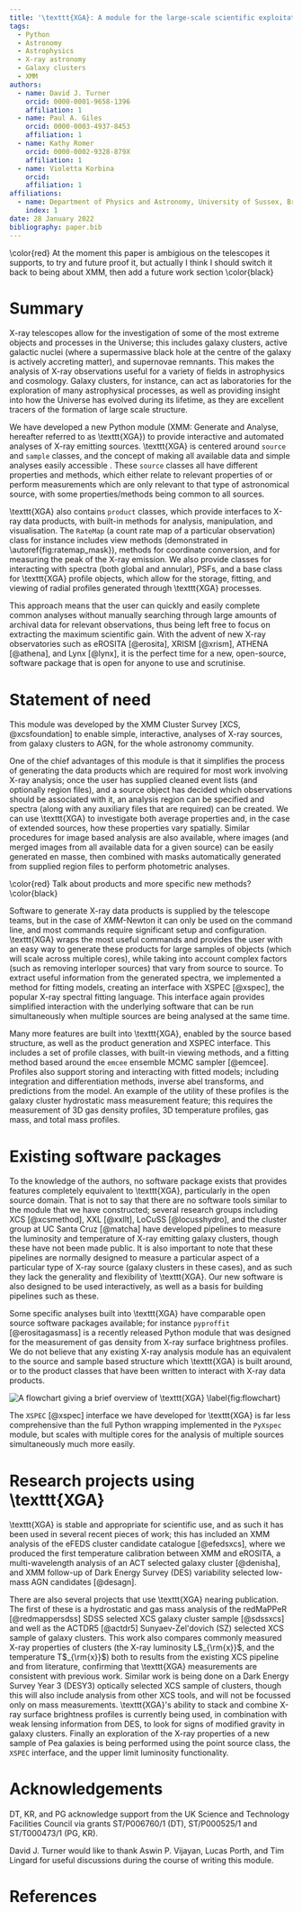 ```yaml
---
title: '\texttt{XGA}: A module for the large-scale scientific exploitation of X-ray data'
tags:
  - Python
  - Astronomy
  - Astrophysics
  - X-ray astronomy
  - Galaxy clusters
  - XMM
authors:
  - name: David J. Turner
    orcid: 0000-0001-9658-1396
    affiliation: 1
  - name: Paul A. Giles
    orcid: 0000-0003-4937-8453
    affiliation: 1
  - name: Kathy Romer
    orcid: 0000-0002-9328-879X
    affiliation: 1
  - name: Violetta Korbina
    orcid: 
    affiliation: 1
affiliations:
  - name: Department of Physics and Astronomy, University of Sussex, Brighton, BN1 9QH, UK
    index: 1
date: 28 January 2022
bibliography: paper.bib
---
```

  
\color{red} At the moment this paper is ambigious on the telescopes it supports, to try and future proof it, but 
actually I think I should switch it back to being about XMM, then add a future work section \color{black}
# Summary
X-ray telescopes allow for the investigation of some of the most extreme objects and processes in the 
Universe; this includes galaxy clusters, active galactic nuclei (where a supermassive black hole at the centre of the 
galaxy is actively accreting matter), and supernovae remnants. This makes the analysis of X-ray observations 
useful for a variety of fields in astrophysics and cosmology. Galaxy clusters, for instance, can act as 
laboratories for the exploration of many astrophysical processes, as well as providing insight into how the Universe 
has evolved during its lifetime, as they are excellent tracers of the formation of large scale structure.


We have developed a new Python module (XMM: Generate and Analyse, hereafter referred to as \texttt{XGA}) to provide
interactive and automated analyses of X-ray emitting sources. \texttt{XGA} is centered around `source` and `sample` classes, 
and the concept of making all available data and simple analyses easily accessible . These `source` classes all have 
different properties and methods, which either relate to relevant properties of or perform measurements which are only 
relevant to that type of astronomical source, with some properties/methods being common to all sources.

\texttt{XGA} also contains `product` classes, which provide interfaces to X-ray data products, with built-in methods for 
analysis, manipulation, and visualisation. The `RateMap` (a count rate map of a particular observation) class for 
instance includes view methods (demonstrated in \autoref{fig:ratemap_mask}), 
methods for coordinate conversion, and for measuring the peak of the X-ray emission. 
We also provide classes for interacting with spectra (both global and annular), PSFs, and a base class for \texttt{XGA} profile
objects, which allow for the storage, fitting, and viewing of radial profiles generated through \texttt{XGA} processes.


This approach means that the user can quickly and easily complete common analyses without manually searching through 
large amounts of archival data for relevant observations, thus being left free to focus on extracting the maximum 
scientific gain. With the advent of new X-ray observatories such as eROSITA [@erosita], XRISM [@xrism], ATHENA [@athena], and 
Lynx [@lynx], it is the perfect time for a new, open-source, software package that is open for anyone to 
use and scrutinise.

# Statement of need
This module was developed by the XMM Cluster Survey [XCS, @xcsfoundation] to enable simple, interactive, analyses of 
X-ray sources, from galaxy clusters to AGN, for the whole astronomy community.

One of the chief advantages of this module is that 
it simplifies the process of generating the data products which are required for most work involving X-ray 
analysis; once the user has supplied cleaned event lists (and optionally region files), and a source object has decided 
which observations should be associated with it, an analysis region can be specified and spectra (along with any 
auxiliary files that are required) can be created. We can use \texttt{XGA} to investigate both average properties and, in the 
case of extended sources, how these properties vary spatially. Similar procedures for image based analysis are also 
available, where images (and merged images from all available data for a given source) can be easily generated en 
masse, then combined with masks automatically generated from supplied region files to perform photometric analyses.

\color{red} Talk about products and more specific new methods? \color{black}

Software to generate X-ray data products is supplied by the telescope teams, but in the case of _XMM_-Newton it can 
only be used on the command line, and most commands require significant setup and configuration. \texttt{XGA} wraps the most 
useful commands and provides the user with an easy way to generate these products for large samples of 
objects (which will scale across multiple cores), while taking into account complex factors (such as removing interloper sources) 
that vary from source to source. To extract useful information from the generated spectra, we implemented a method 
for fitting models, creating an interface with XSPEC [@xspec], the popular X-ray spectral fitting language. This interface again
provides simplified interaction with the underlying software that can be run simultaneously when multiple sources are
being analysed at the same time.

Many more features are built into \texttt{XGA}, enabled by the source based structure, as well as the product generation 
and XSPEC interface. This includes a set of profile classes, with built-in viewing methods, and a fitting method based 
around the `emcee` ensemble MCMC sampler [@emcee]. Profiles also support storing and interacting with fitted 
models; including integration and differentiation methods, inverse abel transforms, and predictions from the model. 
An example of the utility of these profiles is the galaxy cluster hydrostatic mass measurement feature; this 
requires the measurement of 3D gas density profiles, 3D temperature profiles, gas mass, and total mass profiles. 

# Existing software packages
To the knowledge of the authors, no software package exists that provides features completely equivalent to 
\texttt{XGA}, particularly in the open source domain. That is not to say that there are no software tools similar to 
the module that we have constructed; several research groups including XCS [@xcsmethod], XXL [@xxllt], 
LoCuSS [@locusshydro], and the cluster group at UC Santa Cruz [@matcha] have developed pipelines to measure 
the luminosity and temperature of X-ray emitting galaxy clusters, though these have not been made public. It is 
also important to note that these pipelines are normally designed to measure a particular aspect of a 
particular type of X-ray source (galaxy clusters in these cases), and as such they lack the generality and flexibility 
of \texttt{XGA}. Our new software is also designed to be used interactively, as well as a basis for building pipelines such
as these.

Some specific analyses built into \texttt{XGA} have comparable open source software packages available; for instance 
`pyproffit` [@erositagasmass] is a recently released Python module that was designed 
for the measurement of gas density from X-ray surface brightness profiles. We do not believe that any existing X-ray 
analysis module has an equivalent to the source and sample based structure which \texttt{XGA} is built around, or to the 
product classes that have been written to interact with X-ray data products.

![A flowchart giving a brief overview of \texttt{XGA} \label{fig:flowchart}](figures/xga_flowchart.png)

The `XSPEC` [@xspec] interface we have developed for \texttt{XGA} is far less comprehensive than the full Python wrapping 
implemented in the `PyXspec` module, but scales with multiple cores for the analysis of multiple sources 
simultaneously much more easily. 

# Research projects using \texttt{XGA}
\texttt{XGA} is stable and appropriate for scientific use, and as such it has been used in several recent pieces of 
work; this has included an XMM analysis of the eFEDS cluster 
candidate catalogue [@efedsxcs], where we produced the first temperature calibration between XMM and 
eROSITA, a multi-wavelength analysis of an ACT selected galaxy cluster [@denisha], and XMM
follow-up of Dark Energy Survey (DES) variability selected low-mass AGN candidates [@desagn].

There are also several projects that use \texttt{XGA} nearing publication. The first of these is a hydrostatic 
and gas mass analysis of the redMaPPeR [@redmappersdss] SDSS selected XCS galaxy cluster sample [@sdssxcs] and 
well as the ACTDR5 [@actdr5] Sunyaev-Zel'dovich (SZ)  selected XCS sample of galaxy clusters. This work also compares commonly measured X-ray properties of clusters 
(the X-ray luminosity L$_{\rm{x}}$, and the temperature T$_{\rm{x}}$) both to results from the existing XCS pipeline and from literature, confirming 
that \texttt{XGA} measurements are consistent with previous work. Similar work is being done on a Dark Energy Survey Year 3 (DESY3) optically 
selected XCS sample of clusters, though this will also include analysis from other XCS tools, and will not be focussed only
on mass measurements. \texttt{XGA}'s ability to stack and combine X-ray surface brightness profiles is currently being 
used, in combination with weak lensing information from DES, to look for signs of modified gravity in galaxy 
clusters. Finally an exploration of the X-ray properties of a new sample of Pea galaxies is being performed using
the point source class, the `XSPEC` interface, and the upper limit luminosity functionality.

# Acknowledgements
DT, KR, and PG acknowledge support from the UK Science and Technology Facilities Council via grants ST/P006760/1 (DT), 
ST/P000525/1 and ST/T000473/1 (PG, KR).

David J. Turner would like to thank Aswin P. Vijayan, Lucas Porth, and Tim Lingard for useful 
discussions during the course of writing this module.

# References
